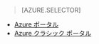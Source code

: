 > [AZURE.SELECTOR]
- [Azure ポータル](../articles/storage/storage-import-export-service.md)
- [Azure クラシック ポータル](../articles/storage/storage-import-export-service-classic-portal.md)

